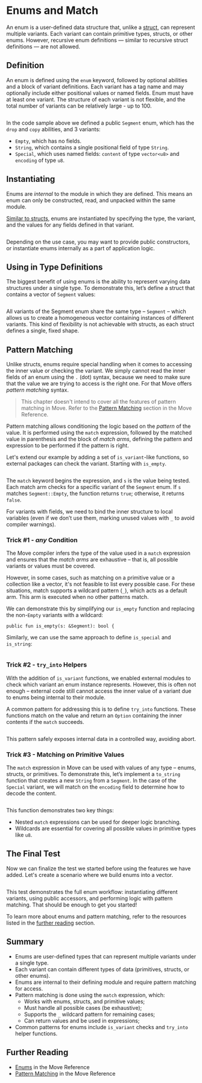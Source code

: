 # Enums and Match

An enum is a user-defined data structure that, unlike a [struct](./struct), can represent multiple
variants. Each variant can contain primitive types, structs, or other enums. However, recursive enum
definitions — similar to recursive struct definitions — are not allowed.

## Definition

An enum is defined using the `enum` keyword, followed by optional abilities and a block of variant
definitions. Each variant has a tag name and may optionally include either positional values or
named fields. Enum must have at least one variant. The structure of each variant is not flexible,
and the total number of variants can be relatively large - up to 100.

```move file=packages/samples/sources/move-basics/enum-and-match.move anchor=definition

```

In the code sample above we defined a public `Segment` enum, which has the `drop` and `copy`
abilities, and 3 variants:

- `Empty`, which has no fields.
- `String`, which contains a single positional field of type `String`.
- `Special`, which uses named fields: `content` of type `vector<u8>` and `encoding` of type `u8`.

## Instantiating

Enums are _internal_ to the module in which they are defined. This means an enum can only be
constructed, read, and unpacked within the same module.

[Similar to structs](./struct#create-and-use-an-instance), enums are instantiated by specifying the
type, the variant, and the values for any fields defined in that variant.

```move file=packages/samples/sources/move-basics/enum-and-match.move anchor=constructors

```

Depending on the use case, you may want to provide public constructors, or instantiate enums
internally as a part of application logic.

## Using in Type Definitions

The biggest benefit of using enums is the ability to represent varying data structures under a
single type. To demonstrate this, let’s define a struct that contains a vector of `Segment` values:

```move file=packages/samples/sources/move-basics/enum-and-match.move anchor=struct

```

All variants of the Segment enum share the same type – `Segment` – which allows us to create a
homogeneous vector containing instances of different variants. This kind of flexibility is not
achievable with structs, as each struct defines a single, fixed shape.

## Pattern Matching

Unlike structs, enums require special handling when it comes to accessing the inner value or
checking the variant. We simply cannot read the inner fields of an enum using the `.` (dot) syntax,
because we need to make sure that the value we are trying to access is the right one. For that Move
offers _pattern matching_ syntax.

> This chapter doesn't intend to cover all the features of pattern matching in Move. Refer to the
> [Pattern Matching](./../../reference/control-flow/pattern-matching) section in the Move Reference.

Pattern matching allows conditioning the logic based on the _pattern_ of the value. It is performed
using the `match` expression, followed by the matched value in parenthesis and the block of _match
arms_, defining the pattern and expression to be performed if the pattern is right.

Let's extend our example by adding a set of `is_variant`-like functions, so external packages can
check the variant. Starting with `is_empty`.

```move file=packages/samples/sources/move-basics/enum-and-match.move anchor=is_empty

```

The `match` keyword begins the expression, and `s` is the value being tested. Each match arm checks
for a specific variant of the `Segment` enum. If `s` matches `Segment::Empty`, the function returns
`true`; otherwise, it returns `false`.

For variants with fields, we need to bind the inner structure to local variables (even if we don’t
use them, marking unused values with `_` to avoid compiler warnings).

### Trick #1 - _any_ Condition

The Move compiler infers the type of the value used in a `match` expression and ensures that the
_match arms_ are exhaustive – that is, all possible variants or values must be covered.

However, in some cases, such as matching on a primitive value or a collection like a vector, it's
not feasible to list every possible case. For these situations, match supports a wildcard pattern
(`_`), which acts as a default arm. This arm is executed when no other patterns match.

We can demonstrate this by simplifying our `is_empty` function and replacing the non-`Empty`
variants with a wildcard:

```move file=packages/samples/sources/move-basics/enum-and-match.move anchor=is_empty_2
public fun is_empty(s: &Segment): bool {

```

Similarly, we can use the same approach to define `is_special` and `is_string`:

```move file=packages/samples/sources/move-basics/enum-and-match.move anchor=accessors

```

### Trick #2 - `try_into` Helpers

With the addition of `is_variant` functions, we enabled external modules to check which variant an
enum instance represents. However, this is often not enough – external code still cannot access the
inner value of a variant due to enums being internal to their module.

A common pattern for addressing this is to define `try_into` functions. These functions match on the
value and return an `Option` containing the inner contents if the `match` succeeds.

```move file=packages/samples/sources/move-basics/enum-and-match.move anchor=try_into_inner_string

```

This pattern safely exposes internal data in a controlled way, avoiding abort.

### Trick #3 - Matching on Primitive Values

The `match` expression in Move can be used with values of any type – enums, structs, or primitives.
To demonstrate this, let’s implement a `to_string` function that creates a new `String` from a
`Segment`. In the case of the `Special` variant, we will match on the `encoding` field to determine
how to decode the content.

```move file=packages/samples/sources/move-basics/enum-and-match.move anchor=to_string

```

This function demonstrates two key things:

- Nested `match` expressions can be used for deeper logic branching.
- Wildcards are essential for covering all possible values in primitive types like `u8`.

## The Final Test

Now we can finalize the test we started before using the features we have added. Let's create a
scenario where we build enums into a vector.

```move file=packages/samples/sources/move-basics/enum-and-match-2.move anchor=enum_test

```

This test demonstrates the full enum workflow: instantiating different variants, using public
accessors, and performing logic with pattern matching. That should be enough to get you started!

To learn more about enums and pattern matching, refer to the resources listed in the
[further reading](#further-reading) section.

## Summary

- Enums are user-defined types that can represent multiple variants under a single type.
- Each variant can contain different types of data (primitives, structs, or other enums).
- Enums are internal to their defining module and require pattern matching for access.
- Pattern matching is done using the `match` expression, which:
  - Works with enums, structs, and primitive values;
  - Must handle all possible cases (be exhaustive);
  - Supports the `_` wildcard pattern for remaining cases;
  - Can return values and be used in expressions;
- Common patterns for enums include `is_variant` checks and `try_into` helper functions.

## Further Reading

- [Enums](./../../reference/enums) in the Move Reference
- [Pattern Matching](/reference/control-flow/pattern-matching) in the Move Reference

